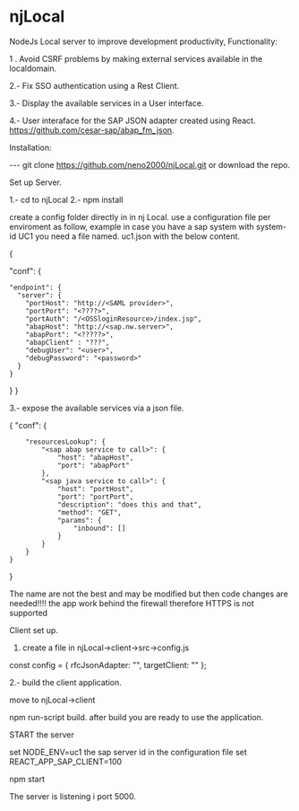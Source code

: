 # njLocal
NodeJs Local server to improve development productivity,
Functionality:

1 . Avoid CSRF problems by making external services available in the localdomain.

2.- Fix SSO authentication using a Rest Client.

3.- Display the available services in a User interface.

4.- User interaface for the SAP JSON adapter created using React. https://github.com/cesar-sap/abap_fm_json.



Installation:

--- git clone https://github.com/neno2000/njLocal.git  or download the repo.

Set up Server.

1.- cd to njLocal
2.- npm install

create a config folder directly in in nj Local.
use a configuration file per enviroment as follow, example in case you have a sap system with system-id UC1
you need a file named.
uc1.json with the below content.

{

  "conf": {
  
    "endpoint": {
      "server": {
        "portHost": "http://<SAML provider>",
        "portPort": "<????>",
        "portAuth": "/<OSSloginResource>/index.jsp",
        "abapHost": "http://<sap.nw.server>",
        "abapPort": "<?????>",
        "abapClient" : "???",
        "debugUser": "<user>",
        "debugPassword": "<password>"
      }
    }

  }
}

3.- expose the available services via a json file.

{
	"conf": {

		"resourcesLookup": {
			"<sap abap service to call>": {
				"host": "abapHost",
				"port": "abapPort"
			},
			"<sap java service to call>": {
				"host": "portHost",
				"port": "portPort",
				"description": "does this and that",
				"method": "GET",
				"params": {
					"inbound": []
				}
			}
		}
	}
}

The name are not the best and may be modified but then code changes are needed!!!!
the app work behind the firewall therefore HTTPS is not supported

Client set up.

1. create a file in njLocal->client->src->config.js

const config = {
    rfcJsonAdapter: "<place where the rfc adapter is specified in SICF>",
    targetClient: "<defaul-sap-client>"
};

2.- build the client application.

move to njLocal->client

npm run-script build. after build you are ready to use the application.

START the server

set NODE_ENV=uc1                the sap server id in the configuration file
set REACT_APP_SAP_CLIENT=100

npm start

The server is listening i port 5000.












